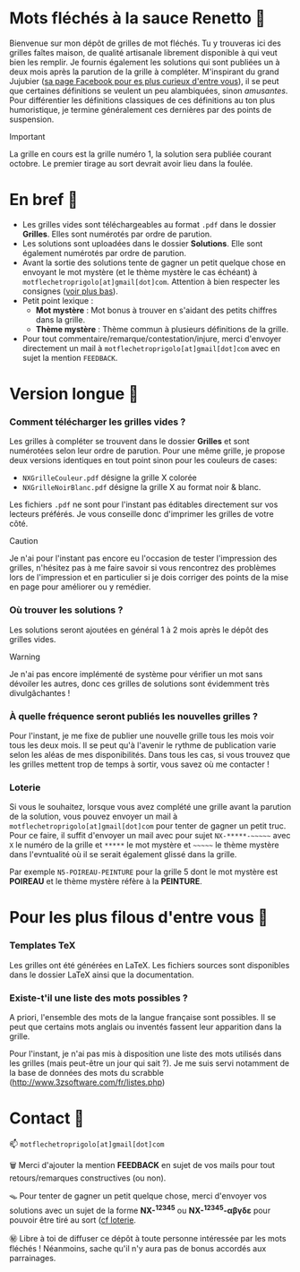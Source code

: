 # Mots fléchés à la sauce Renetto 🐲

Bienvenue sur mon dépôt de grilles de mot fléchés. Tu y trouveras ici des grilles faîtes maison, de qualité artisanale librement disponible à qui veut bien les remplir. Je fournis également les solutions qui sont publiées un à deux mois après la parution de la grille à compléter. M'inspirant du grand Jujubier ([sa page Facebook pour es plus curieux d'entre vous](https://www.facebook.com/p/Les-mots-fl%C3%A9ch%C3%A9s-de-Jujubier-100078019182517/)), il se peut que certaines définitions se veulent un peu alambiquées, sinon *amusantes*. Pour différentier les définitions classiques de ces définitions au ton plus humoristique, je termine généralement ces dernières par des points de suspension.

>[!IMPORTANT]
>La grille en cours est la grille numéro 1, la solution sera publiée courant octobre. Le premier tirage au sort devrait avoir lieu dans la foulée.

# En bref 🦥

+ Les grilles vides sont téléchargeables au format `.pdf` dans le dossier **Grilles**. Elles sont numérotés par ordre de parution.
+ Les solutions sont uploadées dans le dossier **Solutions**. Elle sont également numérotés par ordre de parution.
+ Avant la sortie des solutions tente de gagner un petit quelque chose en envoyant le mot mystère (et le thème mystère le cas échéant) à `motflechetroprigolo[at]gmail[dot]com`. Attention à bien respecter les consignes ([voir plus bas](#loterie)).
+ Petit point lexique :
  - **Mot mystère** : Mot bonus à trouver en s'aidant des petits chiffres dans la grille.
  - **Thème mystère** : Thème commun à plusieurs définitions de la grille.
+ Pour tout commentaire/remarque/contestation/injure, merci d'envoyer directement un mail à `motflechetroprigolo[at]gmail[dot]com` avec en sujet la mention `FEEDBACK`.

# Version longue 🐸

### Comment télécharger les grilles vides ?
Les grilles à compléter se trouvent dans le dossier **Grilles** et sont numérotées selon leur ordre de parution. Pour une même grille, je propose deux versions identiques en tout point sinon pour les couleurs de cases:
+ `NXGrilleCouleur.pdf` désigne la grille X colorée
+ `NXGrilleNoirBlanc.pdf` désigne la grille X au format noir & blanc.

Les fichiers `.pdf` ne sont pour l'instant pas éditables directement sur vos lecteurs préférés. Je vous conseille donc d'imprimer les grilles de votre côté. 

>[!CAUTION]
>Je n'ai pour l'instant pas encore eu l'occasion de tester l'impression des grilles, n'hésitez pas à me faire savoir si vous rencontrez des problèmes lors de l'impression et en particulier si je dois corriger des points de la mise en page pour améliorer ou y remédier.


### Où trouver les solutions ?
Les solutions seront ajoutées en général 1 à 2 mois après le dépôt des grilles vides. 

>[!WARNING]
>Je n'ai pas encore implémenté de système pour vérifier un mot sans dévoiler les autres, donc ces grilles de solutions sont évidemment très divulgâchantes !

### À quelle fréquence seront publiés les nouvelles grilles ?

Pour l'instant, je me fixe de publier une nouvelle grille tous les mois voir tous les deux mois. Il se peut qu'à l'avenir le rythme de publication varie selon les aléas de mes disponibilités. Dans tous les cas, si vous trouvez que les grilles mettent trop de temps à sortir, vous savez où me contacter !


### Loterie 
Si vous le souhaitez, lorsque vous avez complété une grille avant la parution de la solution, vous pouvez envoyer un mail à `motflechetroprigolo[at]gmail[dot]com` pour tenter de gagner un petit truc. Pour ce faire, il suffit d'envoyer un mail avec pour sujet `NX-*****-~~~~~` avec `X` le numéro de la grille et `*****` le mot mystère et `~~~~~` le thème mystère dans l'evntualité où il se serait également glissé dans la grille. 


Par exemple `N5-POIREAU-PEINTURE` pour la grille 5 dont le mot mystère est **POIREAU** et le thème mystère réfère à la **PEINTURE**.

# Pour les plus filous d'entre vous 🦨

### Templates TeX
Les grilles ont été générées en LaTeX. Les fichiers sources sont disponibles dans le dossier LaTeX ainsi que la documentation. 

### Existe-t'il une liste des mots possibles ?

A priori, l'ensemble des mots de la langue française sont possibles. Il se peut que certains mots anglais ou inventés fassent leur apparition dans la grille.

Pour l'instant, je n'ai pas mis à disposition une liste des mots utilisés dans les grilles (mais peut-être un jour qui sait ?). Je me suis servi notamment de la base de données des mots du scrabble (http://www.3zsoftware.com/fr/listes.php) 

# Contact 🐧
📫 `motflechetroprigolo[at]gmail[dot]com`

🗑️ Merci d'ajouter la mention **FEEDBACK** en sujet de vos mails pour tout retours/remarques constructives (ou non).

🪤 Pour tenter de gagner un petit quelque chose, merci d'envoyer vos solutions avec un sujet de la forme **NX-<sup>12345</sup>** ou **NX-<sup>12345</sup>-αβγδε** pour pouvoir être tiré au sort ([cf loterie](#loterie).

㊙️ Libre à toi de diffuser ce dépôt à toute personne intéressée par les mots fléchés ! Néanmoins, sache qu'il n'y aura pas de bonus accordés aux parrainages.

